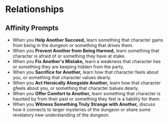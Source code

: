 # Relationships
## Affinity Prompts
- When you **Help Another Succeed,** learn something that character gains from being in the dungeon or something that drives them. 
- When you **Prevent Another from Being Harmed,** learn something that character is afraid of or something they have at stake.
- When you **Fix Another's Mistake,** learn a weakness that character has or something they are keeping hidden from the party.
- When you **Sacrifice for Another,** learn how that character feels about you, or something that character values dearly.
- When you **Act Heroically Alongside Another,** learn how that character gfeels about you, or something that character balues dearly. 
- When you **Offer Comfort to Another,** leanr something that character is haunted by from their past or something they feel is a liability for them.
- When you **Witness Something Truly Strange with Another,** discuss how it connects to larger mysteries of the dungeon or share some revelatory new understanding of the dungeon.
